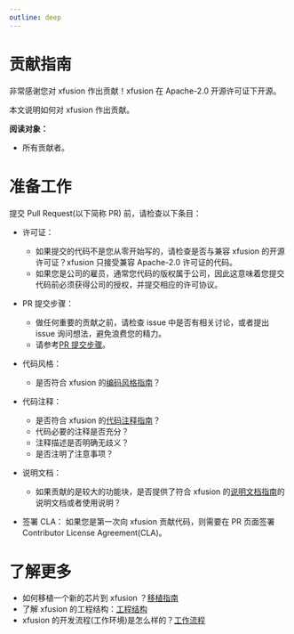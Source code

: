 ```yaml
---
outline: deep
---
```


# 贡献指南

非常感谢您对 xfusion 作出贡献！xfusion 在 Apache-2.0 开源许可证下开源。

本文说明如何对 xfusion 作出贡献。

**阅读对象：**

- 所有贡献者。

# 准备工作

提交 Pull Request(以下简称 PR) 前，请检查以下条目：

- 许可证：

  - 如果提交的代码不是您从零开始写的，请检查是否与兼容 xfusion 的开源许可证？xfusion 只接受兼容 Apache-2.0 许可证的代码。
  - 如果您是公司的雇员，通常您代码的版权属于公司，因此这意味着您提交代码前必须获得公司的授权，并提交相应的许可协议。

- PR 提交步骤：

  - 做任何重要的贡献之前，请检查 issue 中是否有相关讨论，或者提出 issue 询问想法，避免浪费您的精力。
  - 请参考[PR 提交步骤](./pull_request_process.md)。

- 代码风格：

  - 是否符合 xfusion 的[编码风格指南](./coding_style_guide.md)？

- 代码注释：

  - 是否符合 xfusion 的[代码注释指南](./code_comment_guide.md)？
  - 代码必要的注释是否充分？
  - 注释描述是否明确无歧义？
  - 是否注明了注意事项？

- 说明文档：

  - 如果贡献的是较大的功能块，是否提供了符合 xfusion 的[说明文档指南](./documentation_guide.md)的说明文档或者使用说明？

- 签署 CLA：
  如果您是第一次向 xfusion 贡献代码，则需要在 PR 页面签署 Contributor License Agreement(CLA)。

# 了解更多

- 如何移植一个新的芯片到 xfusion ？[移植指南](./porting_guide.md)
- 了解 xfusion 的工程结构：[工程结构](./project_structure.md)
- xfusion 的开发流程(工作环境)是怎么样的？[工作流程](./workflow.md)
